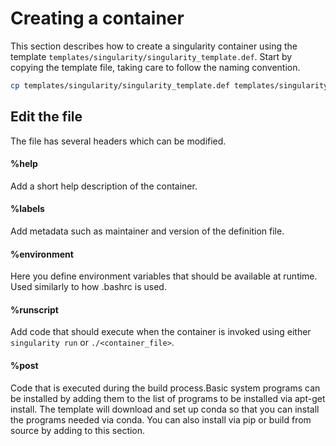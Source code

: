 # Creating a container

This section describes how to create a singularity container using the template `templates/singularity/singularity_template.def`. Start by copying the template file, taking care to follow the naming convention.

```Bash
cp templates/singularity/singularity_template.def templates/singularity/Singularity.<program_name>-<program_version>
```

## Edit the file

The file has several headers which can be modified.

#### %help

Add a short help description of the container.

#### %labels

Add metadata such as maintainer and version of the definition file.

#### %environment

Here you define environment variables that should be available at runtime. Used similarly to how .bashrc is used.

#### %runscript

Add code that should execute when the container is invoked using either `singularity run` or `./<container_file>`.

#### %post

Code that is executed during the build process.Basic system programs can be installed by adding them to the list of programs to be installed via apt-get install. The template will download and set up conda so that you can install the programs needed via conda. You can also install via pip or build from source by adding to this section.
